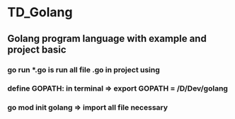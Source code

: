 # TD_Golang
## Golang program language with example and project basic 
###  go run *.go is run all file .go in project using
### define GOPATH: in terminal => export GOPATH = /D/Dev/golang
### go mod init golang => import all file necessary 
